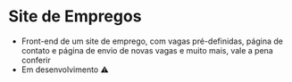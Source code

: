 # Site de Empregos
- Front-end de um site de emprego, com vagas pré-definidas, página de contato e página de envio de novas vagas e muito mais, vale a pena conferir
- Em desenvolvimento ⚠️
